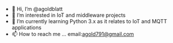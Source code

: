 - 👋 Hi, I’m @agoldblatt
- 👀 I’m interested in IoT and middleware projects
- 🌱 I’m currently learning Python 3.x as it relates to IoT and MQTT applications
- 📫 How to reach me ... email:agold791@gmail.com

<!---
agoldblatt/agoldblatt is a ✨ special ✨ repository because its `README.md` (this file) appears on your GitHub profile.
You can click the Preview link to take a look at your changes.
--->

